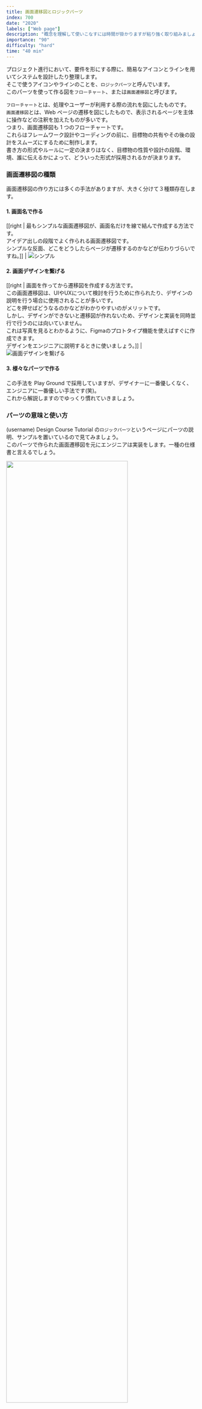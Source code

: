 ```yaml
---
title: 画面遷移図とロジックパーツ
index: 700
date: "2020"
labels: ["Web page"]
description: "概念を理解して使いこなすには時間が掛かりますが粘り強く取り組みましょう。"
importance: "90"
difficulty: "hard"
time: "40 min"
---
```


プロジェクト進行において、要件を形にする際に、簡易なアイコンとラインを用いてシステムを設計したり整理します。  
そこで使うアイコンやラインのことを、`ロジックパーツ`と呼んでいます。  
このパーツを使って作る図を`フローチャート`、または`画面遷移図`と呼びます。

`フローチャート`とは、処理やユーザーが利用する際の流れを図にしたものです。  
`画面遷移図`とは、Web ページの遷移を図にしたもので、表示されるページを主体に操作などの注釈を加えたものが多いです。  
つまり、画面遷移図も 1 つのフローチャートです。  
これらはフレームワーク設計やコーディングの前に、目標物の共有やその後の設計をスムーズにするために制作します。  
書き方の形式やルールに一定の決まりはなく、目標物の性質や設計の段階、環境、誰に伝えるかによって、どういった形式が採用されるかが決まります。

### 画面遷移図の種類

画面遷移図の作り方には多くの手法がありますが、大きく分けて３種類存在します。

#### 1. 画面名で作る

[[right | 最もシンプルな画面遷移図が、画面名だけを線で結んで作成する方法です。<br/>アイデア出しの段階でよく作られる画面遷移図です。<br/>シンプルな反面、どこをどうしたらページが遷移するのかなどが伝わりづらいですね。]]
| ![シンプル](./img/flow-chart.png)

#### 2. 画面デザインを繋げる

[[right | 画面を作ってから遷移図を作成する方法です。<br/>この画面遷移図は、UIやUXについて検討を行うために作られたり、デザインの説明を行う場合に使用されることが多いです。<br/>どこを押せばどうなるのかなどがわかりやすいのがメリットです。<br/>しかし、デザインができないと遷移図が作れないため、デザインと実装を同時並行で行うのには向いていません。<br/>これは写真を見るとわかるように、Figmaのプロトタイプ機能を使えばすぐに作成できます。<br/>デザインをエンジニアに説明するときに使いましょう。]]
| ![画面デザインを繋げる](./img/flow-chart-prototype.png)

#### 3. 様々なパーツで作る

この手法を Play Ground で採用していますが、デザイナーに一番優しくなく、エンジニアに一番優しい手法です(笑)。  
これから解説しますのでゆっくり慣れていきましょう。

### パーツの意味と使い方

(username) Design Course Tutorial の`ロジックパーツ`というページにパーツの説明、サンプルを置いているので見てみましょう。  
このパーツで作られた画面遷移図を元にエンジニアは実装をします。一種の仕様書と言えるでしょう。

<img src="./img/logicparts-description.png" width="80%">

これらのロジックパーツはプロジェクト共通のものです。  
パーツを使う際は、Figma 左サイドバーの`Assets`→`(New)Shinonome Logic parts` から使用しましょう。 
また、オリジナルのアイコン等を作る場合は、必ずコンポーネント化しましょう。  
**※Assets にローカルのパーツしかない場合は Assets の本のアイコンから、(New)Shinonome Logic parts が適用されているか確認しましょう。**

[[right | サンプルを置いていますので、作り方の参考にしてください。<br/>ヘッダー・フッターなど各パーツの説明は[こちら](https://csslayout.io/)。]]
| ![sample](./img/sample-list.png)

#### URL が一意に定まる？定まらない？？

view/views の違いは URL が一意に定まるか定まらないかの違いですが、少し分かりづらいと思います。  
[shinonome](https://shinonome.io/)のサイトをあなたが作るとして考えてみましょう。
[[right |ヘッダーにご挨拶、サービス、メンバー...とページにつながるリンクがありますね。<br/>これはずっとあるページで`/about`や`/service`,`/member`とURLが決まっています。<br/>これはURLが一意に決まるということですから、`view`を使用します。]]
| ![shinonome](./img/shinonome.png)

[[right |次にトップページのPostsを見てみましょう。<br/>これは投稿一覧ですが、画面遷移図を作る段階ではどのような投稿がされるか分かりませんから、決まったURLはないですよね。<br/>これはURLが一意に決まりませんから`views`を使用します。]]
| ![shinonome](./img/shinonome-posts.png)

このように、ページが可変かどうかということが、URL が一意に定まるかどうかの違いです。

### アイコン同士を繋げる

[[right | パーツ同士を繋げる際に、ラインパーツを使います。<br/>Shinonome Logic parts の矢印や破線を使っても問題ないですが、[前のセクション](/figma/section5/)で紹介したプラグイン`Auto flow`がとても役立ちます。<br/>ロジックパーツを移動すると矢印も追従してくれる、矢印の長さの調整が不要である点などがメリットです。基本的にはこれを使いましょう。<br/>プラグインを立ち上げると画像のようにウィンドウが出てきます。<br/>パーツに適した設定をして繋げたいパーツ２つをShiftを押しながら選択すると、ラインでアイコンを繋げることが出来ます。]]
| ![autoflow](./img/how-to-autoflow.png)

### 個人シートに学んだことを記入しましょう！

![sheet](../../assets/sheet.png)

#### 今回やったこと

- 画面遷移図
- ロジックパーツ

できたら次に進みましょう。
